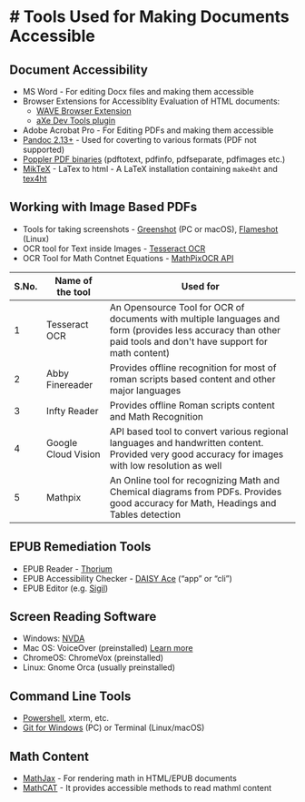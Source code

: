 # # Tools Used for Making Documents Accessible

## Document Accessibility

- MS Word - For editing Docx files and making them accessible
- Browser Extensions for Accessiblity Evaluation of HTML documents: 
    -  [WAVE Browser Extension](https://wave.webaim.org/extension/)
    -   [aXe Dev Tools plugin](https://www.deque.com/axe/browser-extensions/)
- Adobe Acrobat Pro - For Editing PDFs and making them accessible
-  [Pandoc 2.13+](https://pandoc.org/installing.html) - Used for coverting to various formats (PDF not supported)
-  [Poppler PDF binaries](http://blog.alivate.com.au/poppler-windows) (pdftotext, pdfinfo, pdfseparate, pdfimages etc.)
-  [MikTeX](https://miktex.org/download) - LaTex to html - A LaTeX installation containing  `make4ht`  and  [tex4ht](https://www.tug.org/tex4ht/)

## Working with Image Based PDFs
- Tools for taking screenshots - [Greenshot](https://getgreenshot.org/downloads/)  (PC or macOS),  [Flameshot](https://github.com/flameshot-org/flameshot/releases)  (Linux)
- OCR tool for Text inside Images - [Tesseract OCR](https://tesseract-ocr.github.io/tessdoc/Downloads.html)
- OCR Tool for Math Contnet Equations - [MathPixOCR API](https://docs.mathpix.com/%23introduction)

| S.No. | Name of the tool    | Used for                                                                                                                                                        |
|-------|---------------------|-----------------------------------------------------------------------------------------------------------------------------------------------------------------|
| 1     | Tesseract OCR       | An Opensource Tool for OCR of documents with multiple languages and form (provides less accuracy than other paid tools and don't have support for math content) |
| 2     | Abby Finereader     | Provides offline recognition for most of roman scripts based content and other major languages                                                                  |
| 3     | Infty Reader        | Provides offline Roman scripts content and Math Recognition                                                                                                     |
| 4     | Google Cloud Vision | API based tool to convert various regional languages and handwritten content. Provided very good accuracy for images with low resolution as well                |
| 5     | Mathpix             | An Online tool for recognizing Math and Chemical diagrams from PDFs. Provides good accuracy for Math, Headings and Tables detection                             |

## EPUB Remediation Tools

-   EPUB Reader - [Thorium](https://www.edrlab.org/software/thorium-reader/)
-   EPUB Accessibility Checker - [DAISY Ace](https://daisy.github.io/ace/)  (“app” or “cli”)
-   EPUB Editor (e.g. [Sigil](https://sigil-ebook.com/sigil/download/))

##  Screen Reading Software

-   Windows: [NVDA](https://www.nvaccess.org/download/)
-   Mac OS: VoiceOver (preinstalled) [Learn more](https://www.youtube.com/watch?v=5R-6WvAihms)
-   ChromeOS: ChromeVox (preinstalled)
-   Linux: Gnome Orca (usually preinstalled)

## Command Line Tools

-  [Powershell](https://docs.microsoft.com/en-us/powershell/scripting/install/installing-powershell), xterm, etc.
-  [Git for Windows](https://git-scm.com/download/win) (PC) or Terminal (Linux/macOS)

## Math Content
- [MathJax](https://www.mathjax.org/) - For rendering math in HTML/EPUB documents
- [MathCAT](https://github.com/NSoiffer/MathCAT) - It provides accessible methods to read mathml content
